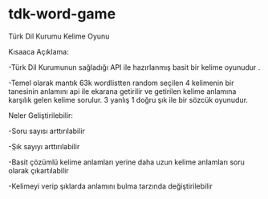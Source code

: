 # tdk-word-game
Türk Dil Kurumu Kelime Oyunu



Kısaaca Açıklama:

-Türk Dil Kurumunun sağladığı API ile hazırlanmış basit bir kelime oyunudur .

-Temel olarak mantık 63k wordlistten random seçilen 4 kelimenin bir tanesinin anlamını api ile ekarana getirilir ve getirilen kelime anlamına karşılık gelen kelime sorulur. 3 yanlış 1 doğru şık ile bir sözcük oyunudur.





Neler Geliştirilebilir:

-Soru sayısı arttırılabilir

-Şık sayıyı arttırılabilir

-Basit çözümlü kelime anlamları yerine daha uzun kelime anlamları soru olarak çıkartılabilir

-Kelimeyi verip şıklarda anlamını bulma tarzında değiştirilebilir





